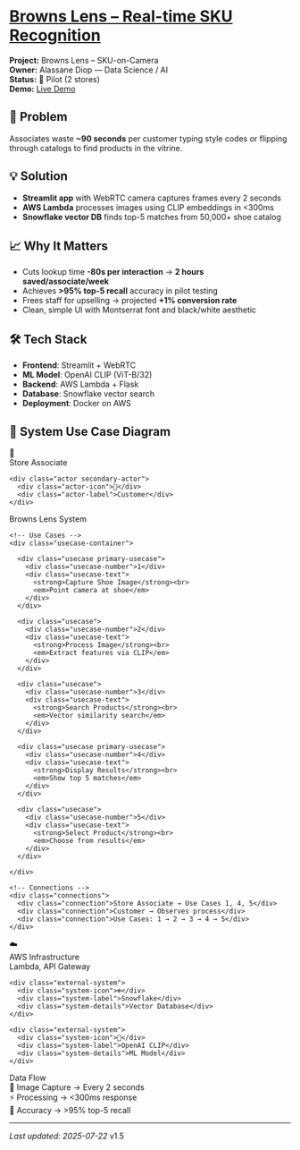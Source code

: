 # [Browns Lens – Real-time SKU Recognition](../)

<div class="project-header">
  <div class="project-meta">
    <div><strong>Project:</strong> Browns Lens – SKU-on-Camera</div>
    <div><strong>Owner:</strong> Alassane Diop — Data Science / AI</div>
    <div><strong>Status:</strong> 🧪 Pilot (2 stores)</div>
    <div><strong>Demo:</strong> <a href="https://browns-internal/browns-lens">Live Demo</a></div>
  </div>
</div>

<div class="two-column-layout">

<div class="column-left">

## 🎯 Problem
Associates waste **~90 seconds** per customer typing style codes or flipping through catalogs to find products in the vitrine.

## 💡 Solution  
- **Streamlit app** with WebRTC camera captures frames every 2 seconds
- **AWS Lambda** processes images using CLIP embeddings in <300ms
- **Snowflake vector DB** finds top-5 matches from 50,000+ shoe catalog

## 📈 Why It Matters
- Cuts lookup time **-80s per interaction** → **2 hours saved/associate/week**
- Achieves **>95% top-5 recall** accuracy in pilot testing
- Frees staff for upselling → projected **+1% conversion rate**
- Clean, simple UI with Montserrat font and black/white aesthetic

## 🛠️ Tech Stack
- **Frontend**: Streamlit + WebRTC
- **ML Model**: OpenAI CLIP (ViT-B/32)
- **Backend**: AWS Lambda + Flask
- **Database**: Snowflake vector search
- **Deployment**: Docker on AWS

</div>

<div class="column-right">

## 🔧 System Use Case Diagram

<div class="usecase-diagram">
  
  <!-- Actors -->
  <div class="actors-section">
    <div class="actor primary-actor">
      <div class="actor-icon">👤</div>
      <div class="actor-label">Store Associate</div>
    </div>
    
    <div class="actor secondary-actor">
      <div class="actor-icon">👥</div>
      <div class="actor-label">Customer</div>
    </div>
  </div>

  <!-- System Boundary -->
  <div class="system-boundary">
    <div class="system-title">Browns Lens System</div>
    
    <!-- Use Cases -->
    <div class="usecase-container">
      
      <div class="usecase primary-usecase">
        <div class="usecase-number">1</div>
        <div class="usecase-text">
          <strong>Capture Shoe Image</strong><br>
          <em>Point camera at shoe</em>
        </div>
      </div>
      
      <div class="usecase">
        <div class="usecase-number">2</div>
        <div class="usecase-text">
          <strong>Process Image</strong><br>
          <em>Extract features via CLIP</em>
        </div>
      </div>
      
      <div class="usecase">
        <div class="usecase-number">3</div>
        <div class="usecase-text">
          <strong>Search Products</strong><br>
          <em>Vector similarity search</em>
        </div>
      </div>
      
      <div class="usecase primary-usecase">
        <div class="usecase-number">4</div>
        <div class="usecase-text">
          <strong>Display Results</strong><br>
          <em>Show top 5 matches</em>
        </div>
      </div>
      
      <div class="usecase">
        <div class="usecase-number">5</div>
        <div class="usecase-text">
          <strong>Select Product</strong><br>
          <em>Choose from results</em>
        </div>
      </div>
      
    </div>
    
    <!-- Connections -->
    <div class="connections">
      <div class="connection">Store Associate → Use Cases 1, 4, 5</div>
      <div class="connection">Customer → Observes process</div>
      <div class="connection">Use Cases: 1 → 2 → 3 → 4 → 5</div>
    </div>
    
  </div>

  <!-- External Systems -->
  <div class="external-systems">
    <div class="external-system">
      <div class="system-icon">☁️</div>
      <div class="system-label">AWS Infrastructure</div>
      <div class="system-details">Lambda, API Gateway</div>
    </div>
    
    <div class="external-system">
      <div class="system-icon">❄️</div>
      <div class="system-label">Snowflake</div>
      <div class="system-details">Vector Database</div>
    </div>
    
    <div class="external-system">
      <div class="system-icon">🤖</div>
      <div class="system-label">OpenAI CLIP</div>
      <div class="system-details">ML Model</div>
    </div>
  </div>

  <!-- Key Flows -->
  <div class="key-flows">
    <div class="flow-title">Data Flow</div>
    <div class="flow-item">📸 Image Capture → Every 2 seconds</div>
    <div class="flow-item">⚡ Processing → <300ms response</div>
    <div class="flow-item">🎯 Accuracy → >95% top-5 recall</div>
  </div>

</div>

</div>

</div>

---

*Last updated: 2025-07-22* v1.5